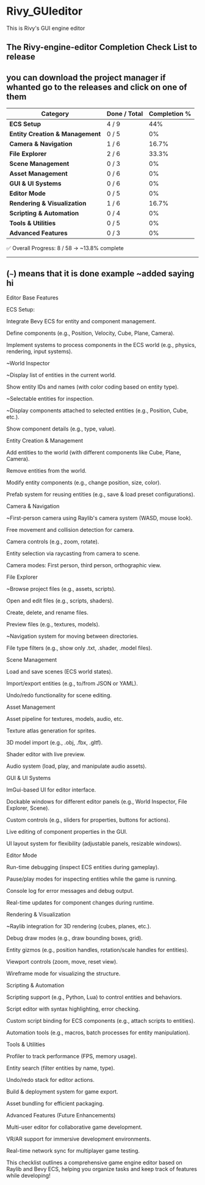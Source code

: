# Rivy_GUIeditor
This is Rivy's GUI engine editor 

The Rivy-engine-editor Completion Check List to release 
---
you can download the project manager if whanted go to the releases and click on one of them
---

| **Category**                     | **Done / Total** | **Completion %** |
| -------------------------------- | ---------------- | ---------------- |
| **ECS Setup**                    | 4 / 9            | 44%              |
| **Entity Creation & Management** | 0 / 5            | 0%               |
| **Camera & Navigation**          | 1 / 6            | 16.7%            |
| **File Explorer**                | 2 / 6            | 33.3%            |
| **Scene Management**             | 0 / 3            | 0%               |
| **Asset Management**             | 0 / 6            | 0%               |
| **GUI & UI Systems**             | 0 / 6            | 0%               |
| **Editor Mode**                  | 0 / 5            | 0%               |
| **Rendering & Visualization**    | 1 / 6            | 16.7%            |
| **Scripting & Automation**       | 0 / 4            | 0%               |
| **Tools & Utilities**            | 0 / 5            | 0%               |
| **Advanced Features**            | 0 / 3            | 0%               |


✅ Overall Progress: 8 / 58 → ~13.8% complete

---
(` ~ `) means that it is done example ~added saying hi 
---
Editor Base Features

ECS Setup:

Integrate Bevy ECS for entity and component management.

Define components (e.g., Position, Velocity, Cube, Plane, Camera).

Implement systems to process components in the ECS world (e.g., physics, rendering, input systems).

~World Inspector

~Display list of entities in the current world.

Show entity IDs and names (with color coding based on entity type).

~Selectable entities for inspection.

~Display components attached to selected entities (e.g., Position, Cube, etc.).

Show component details (e.g., type, value).

Entity Creation & Management

Add entities to the world (with different components like Cube, Plane, Camera).

Remove entities from the world.

Modify entity components (e.g., change position, size, color).

Prefab system for reusing entities (e.g., save & load preset configurations).

Camera & Navigation

~First-person camera using Raylib's camera system (WASD, mouse look).

Free movement and collision detection for camera.

Camera controls (e.g., zoom, rotate).

Entity selection via raycasting from camera to scene.

Camera modes: First person, third person, orthographic view.

File Explorer

~Browse project files (e.g., assets, scripts).

Open and edit files (e.g., scripts, shaders).

Create, delete, and rename files.

Preview files (e.g., textures, models).

~Navigation system for moving between directories.

File type filters (e.g., show only .txt, .shader, .model files).

Scene Management

Load and save scenes (ECS world states).

Import/export entities (e.g., to/from JSON or YAML).

Undo/redo functionality for scene editing.

Asset Management

Asset pipeline for textures, models, audio, etc.

Texture atlas generation for sprites.

3D model import (e.g., .obj, .fbx, .gltf).

Shader editor with live preview.

Audio system (load, play, and manipulate audio assets).

GUI & UI Systems

ImGui-based UI for editor interface.

Dockable windows for different editor panels (e.g., World Inspector, File Explorer, Scene).

Custom controls (e.g., sliders for properties, buttons for actions).

Live editing of component properties in the GUI.

UI layout system for flexibility (adjustable panels, resizable windows).

Editor Mode

Run-time debugging (inspect ECS entities during gameplay).

Pause/play modes for inspecting entities while the game is running.

Console log for error messages and debug output.

Real-time updates for component changes during runtime.

Rendering & Visualization

~Raylib integration for 3D rendering (cubes, planes, etc.).

Debug draw modes (e.g., draw bounding boxes, grid).

Entity gizmos (e.g., position handles, rotation/scale handles for entities).

Viewport controls (zoom, move, reset view).

Wireframe mode for visualizing the structure.

Scripting & Automation

Scripting support (e.g., Python, Lua) to control entities and behaviors.

Script editor with syntax highlighting, error checking.

Custom script binding for ECS components (e.g., attach scripts to entities).

Automation tools (e.g., macros, batch processes for entity manipulation).

Tools & Utilities

Profiler to track performance (FPS, memory usage).

Entity search (filter entities by name, type).

Undo/redo stack for editor actions.

Build & deployment system for game export.

Asset bundling for efficient packaging.

Advanced Features (Future Enhancements)

Multi-user editor for collaborative game development.

VR/AR support for immersive development environments.

Real-time network sync for multiplayer game testing.

This checklist outlines a comprehensive game engine editor based on Raylib and Bevy ECS, helping you organize tasks and keep track of features while developing!
